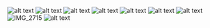![alt text](https://64.media.tumblr.com/483c4da8360c6c81f2a69c52bcc07fa6/38c26770616bd1df-20/s400x600/923e1258d612fae01086d08bf632520fe4dfc67e.pnj)
![alt text](https://external-media.spacehey.net/media/sRjd7CjDQav25h0W7D0RvaKVsn4RoKrytLLf8BTbOSz8=/https://i.ibb.co/cNtKBKk/Gun-Shot-Divider.gif)
![alt text](https://64.media.tumblr.com/0e4f4917554d405ca359957334f461c1/07b12eebed19146c-15/s100x200/a14e39a467859bfa26f2011c66b46b042c129f14.pnj)
![alt text](https://external-media.spacehey.net/media/sZtBQpDomZsYEZz4I4i_7w_rwBOz5SeKGmpEaiO0S5-8=/https://64.media.tumblr.com/b9d11ab674dcc0d3fb185c0d1adb3c22/00458b2dd89db537-6f/s250x250_c1/f730861d3d13af8f18844a89296fb2f72e8ea6de.jpg)
![alt text](https://external-media.spacehey.net/media/sW7PiHhahuaXisWrgGe-z816WT-focbO4HlRSm5QWG1E=/https://64.media.tumblr.com/228479329950fd11e692adeb1d8615aa/50747e7f5e052093-c8/s100x200/ed17c5bc45f55b0d3a00d4497e37e648e84a1bc0.gifv)
![alt text](https://images-wixmp-ed30a86b8c4ca887773594c2.wixmp.com/f/fa45c6bb-cca7-4ea2-8ac6-05eb431873f2/dagnq0i-96d7aaa2-5ef5-4a0f-8052-f6720dd008db.png?token=eyJ0eXAiOiJKV1QiLCJhbGciOiJIUzI1NiJ9.eyJzdWIiOiJ1cm46YXBwOjdlMGQxODg5ODIyNjQzNzNhNWYwZDQxNWVhMGQyNmUwIiwiaXNzIjoidXJuOmFwcDo3ZTBkMTg4OTgyMjY0MzczYTVmMGQ0MTVlYTBkMjZlMCIsIm9iaiI6W1t7InBhdGgiOiJcL2ZcL2ZhNDVjNmJiLWNjYTctNGVhMi04YWM2LTA1ZWI0MzE4NzNmMlwvZGFnbnEwaS05NmQ3YWFhMi01ZWY1LTRhMGYtODA1Mi1mNjcyMGRkMDA4ZGIucG5nIn1dXSwiYXVkIjpbInVybjpzZXJ2aWNlOmZpbGUuZG93bmxvYWQiXX0.HhvLs70j7qtr41qvOZks96zw1XFBccg0NV1zfjKAP6c)
![alt text](https://images-wixmp-ed30a86b8c4ca887773594c2.wixmp.com/f/6782380d-ca02-45ef-88b9-ec4280611065/dd976y0-3230b88d-c63e-48bc-a4d9-01fb061c7418.gif?token=eyJ0eXAiOiJKV1QiLCJhbGciOiJIUzI1NiJ9.eyJzdWIiOiJ1cm46YXBwOjdlMGQxODg5ODIyNjQzNzNhNWYwZDQxNWVhMGQyNmUwIiwiaXNzIjoidXJuOmFwcDo3ZTBkMTg4OTgyMjY0MzczYTVmMGQ0MTVlYTBkMjZlMCIsIm9iaiI6W1t7InBhdGgiOiJcL2ZcLzY3ODIzODBkLWNhMDItNDVlZi04OGI5LWVjNDI4MDYxMTA2NVwvZGQ5NzZ5MC0zMjMwYjg4ZC1jNjNlLTQ4YmMtYTRkOS0wMWZiMDYxYzc0MTguZ2lmIn1dXSwiYXVkIjpbInVybjpzZXJ2aWNlOmZpbGUuZG93bmxvYWQiXX0.9_QZpUC_MSP9d1-MbdhxPuc_rCyzPQLnzLQRYiST2Vk)![IMG_2715](https://images-wixmp-ed30a86b8c4ca887773594c2.wixmp.com/f/44bfe9ce-2e41-42a1-af72-c65cfef52e39/dhmgp41-83e7bc79-aec9-4954-8b61-5b39b4a8273c.png?token=eyJ0eXAiOiJKV1QiLCJhbGciOiJIUzI1NiJ9.eyJzdWIiOiJ1cm46YXBwOjdlMGQxODg5ODIyNjQzNzNhNWYwZDQxNWVhMGQyNmUwIiwiaXNzIjoidXJuOmFwcDo3ZTBkMTg4OTgyMjY0MzczYTVmMGQ0MTVlYTBkMjZlMCIsIm9iaiI6W1t7InBhdGgiOiJcL2ZcLzQ0YmZlOWNlLTJlNDEtNDJhMS1hZjcyLWM2NWNmZWY1MmUzOVwvZGhtZ3A0MS04M2U3YmM3OS1hZWM5LTQ5NTQtOGI2MS01YjM5YjRhODI3M2MucG5nIn1dXSwiYXVkIjpbInVybjpzZXJ2aWNlOmZpbGUuZG93bmxvYWQiXX0.MCWXwLTkNB5ehaG_nsKieSc0YKtd_caK-vlqoN1UxsQ)
![alt text](https://external-media.spacehey.net/media/s_s4TVzPRxcSmLMiAhMh4zxi0FLMsJphJlOIiYsVEDos=/https://i.ibb.co/wzk99Rh/paranoid-red.gif)

<!--
**kottbullarcat/kottbullarcat** is a ✨ _special_ ✨ repository because its `README.md` (this file) appears on your GitHub profile.

Here are some ideas to get you started:

- 🔭 I’m currently working on ...
- 🌱 I’m currently learning ...
- 👯 I’m looking to collaborate on ...
- 🤔 I’m looking for help with ...
- 💬 Ask me about ...
- 📫 How to reach me: ...
- 😄 Pronouns: ...
- ⚡ Fun fact: ...
-->
